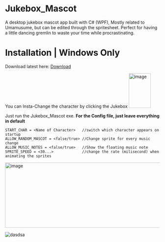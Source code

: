 # Jukebox_Mascot
A desktop jukebox mascot app built with C# (WPF), Mostly related to Umamusume, but can be edited through the spritesheet.
Perfect for having a little dancing gremlin to waste your time while procrastinating.

# Installation | Windows Only
Download latest here: [Download](https://github.com/KurtVelasco/JukeBox/releases/download/v1.0/JukeBox_V1.0.zip)

You can Insta-Change the character by clicking the Jukebox
<img width="71" height="112" alt="image" src="https://github.com/user-attachments/assets/a2cb48df-de68-4ead-9ffb-4286da64a994" />


Just run the Jukebox_Mascot exe.
**For the Config file, just leave everything in default** <br />
```
START_CHAR = <Name of Character>   //switch which character appears on startup
ALLOW_RANDOM_MASCOT = <false/true> //Change sprite for every music change
ALLOW_MUSIC_NOTES = <false/true>   //Show the floating music note
SPRITE_SPEED = <30...>             //change the rate (milisecond) when animating the sprites
```
<img width="556" height="211" alt="image" src="https://github.com/user-attachments/assets/e40aa18b-fcd7-4c1d-be6a-d278c8c4615a" />


![dasdsa](https://github.com/user-attachments/assets/769d2fc3-6b90-4dfe-a767-3fd6c33513d9)


